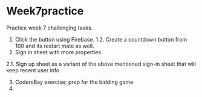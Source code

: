 # Week7practice
Practice week 7 challenging tasks.
1. Click the button using Firebase.
1.2. Create a countdown button from 100 and its restart mate as well.
2. Sign in sheet with more properties.


2.1.  Sign up sheet as a variant of the above mentioned sign-in sheet that will keep recent user info

3. CodersBay exercise; prep for the bidding game
4. 